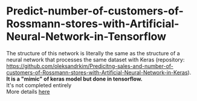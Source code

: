# Predict-number-of-customers-of-Rossmann-stores-with-Artificial-Neural-Network-in-Tensorflow
The structure of this network is literally the same as the structure of a neural network that processes the same dataset with Keras (repository: https://github.com/oleksandrkim/Predicitng-sales-and-number-of-customers-of-Rossmann-stores-with-Artificial-Neural-Network-in-Keras). <br> **It is a "mimic" of keras model but done in tensorflow.** <br>
It's not completed entirely
<br>
More details [here](https://github.com/oleksandrkim/Predicitng-number-of-customers-of-Rossmann-stores-with-Artificial-Neural-Network-in-Tensorflow/blob/master/rossmann_tf_regression.ipynb)
